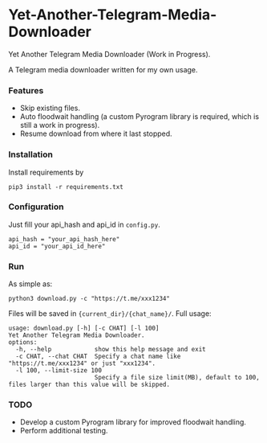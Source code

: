# Yet-Another-Telegram-Media-Downloader
Yet Another Telegram Media Downloader (Work in Progress).

A Telegram media downloader written for my own usage.


### Features
* Skip existing files.
* Auto floodwait handling (a custom Pyrogram library is required, which is still a work in progress).
* Resume download from where it last stopped.

### Installation
Install requirements by
```
pip3 install -r requirements.txt
```

### Configuration
Just fill your api_hash and api_id in `config.py`.
```
api_hash = "your_api_hash_here"
api_id = "your_api_id_here"
```

### Run
As simple as:
```
python3 download.py -c "https://t.me/xxx1234"
```
Files will be saved in `{current_dir}/{chat_name}/`.
Full usage:
```
usage: download.py [-h] [-c CHAT] [-l 100]
Yet Another Telegram Media Downloader.
options:
  -h, --help            show this help message and exit
  -c CHAT, --chat CHAT  Specify a chat name like "https://t.me/xxx1234" or just "xxx1234".
  -l 100, --limit-size 100
                        Specify a file size limit(MB), default to 100, files larger than this value will be skipped.
```

### TODO
* Develop a custom Pyrogram library for improved floodwait handling.
* Perform additional testing.
